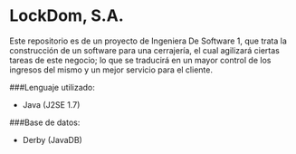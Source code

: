 LockDom, S.A.
========

Este repositorio es de un proyecto de Ingeniera De Software 1, que trata la construcción de un software para una cerrajería, el cual agilizará ciertas tareas de este negocio; lo que se traducirá en un mayor control de los ingresos del mismo y un mejor servicio para el cliente.


###Lenguaje utilizado:
* Java (J2SE 1.7)

###Base de datos:
* Derby (JavaDB)
